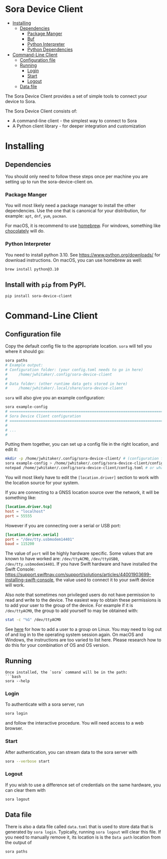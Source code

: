 Sora Device Client
=================

<!-- vim-markdown-toc GFM -->

* [Installing](#installing)
  * [Dependencies](#dependencies)
    * [Package Manger](#package-manger)
    * [Buf](#buf)
    * [Python Interpreter](#python-interpreter)
    * [Python Dependencies](#python-dependencies)
* [Command-Line Client](#command-line-client)
  * [Configuration file](#configuration-file)
  * [Running](#running)
    * [Login](#login)
    * [Start](#start)
    * [Logout](#logout)
  * [Data file](#data-file)

<!-- vim-markdown-toc -->

The Sora Device Client provides a set of simple tools to connect your device to Sora.

The Sora Device Client consists of:

 - A command-line client - the simplest way to connect to Sora
 - A Python client library - for deeper integration and customization

# Installing

## Dependencies

You should only need to follow these steps once per machine you are setting up to run the sora-device-client on.

### Package Manger
You will most likely need a package manager to install the other dependencies. Use the one that is canonical for your distribution, for example: `apt`, `dnf`, `yum`, `pacman`.

For macOS, it is recommend to use [homebrew](https://brew.sh/). For windows, something like [chocolately](https://chocolatey.org/) will do.

### Python Interpreter
You need to install python 3.10. See <https://www.python.org/downloads/> for download instructions.
On macOS, you can use homebrew as well:
```bash
brew install python@3.10
```

## Install with `pip` from PyPI.

`pip install sora-device-client`

# Command-Line Client

## Configuration file
Copy the default config file to the appropriate location. `sora` will tell you where it should go:

```sh
sora paths
# Example output:
# Configuration folder: (your config.toml needs to go in here)
#     /home/jwhitaker/.config/sora-device-client
#
# Data folder: (other runtime data gets stored in here)
#     /home/jwhitaker/.local/share/sora-device-client
```

`sora` will also give you an example configuration:
```sh
sora example-config
# ==============================================================================
# Sora Device Client configuration
# ==============================================================================
#
# ...
# 
```

Putting them together, you can set up a config file in the right location, and edit it:

```sh
mkdir -p /home/jwhitaker/.config/sora-device-client/ # (configuration folder from `sora paths`)
sora example-config > /home/jwhitaker/.config/sora-device-client/config.toml 
notepad /home/jwhitaker/.config/sora-device-client/config.toml # or whatever
```

You will most likely have to edit the `[location.driver]` section to work with the location source for your system.

If you are connecting to a GNSS location source over the network, it will be something like:
```toml
[location.driver.tcp]
host = "localhost"
port = 55555
```
However if you are connecting over a serial or USB port:
```toml
[location.driver.serial]
port = "/dev/tty.usbmodem14401"
baud = 115200
```
The value of `port` will be highly hardware specific. Some values that are known to have worked are: `/dev/ttyACM0`, `/dev/ttyUSB0`, `/dev/tty.usbmodem14401`.
If you have Swift hardware and have installed the Swift Console: https://support.swiftnav.com/support/solutions/articles/44001903699-installing-swift-console, the value used to connect it to your swift device will work.

Also note that sometimes non privileged users do not have permission to read and write to the device. The easiest way to obtain these permissions is to add your user to the group of the device. For example if it is `/dev/ttyACM0`, the group to add yourself to may be obtained with:
```bash
stat -c "%G" /dev/ttyACM0
```
See [here](https://wiki.archlinux.org/title/users_and_groups#Other_examples_of_user_management) for how to add a user to a group on Linux. You may need to log out of and log in to the operating system session again. On macOS and Windows, the instructions are too varied to list here. Please research how to do this for your combination of OS and OS version.

## Running

```
Once installed, the `sora` command will be in the path:
```bash
sora --help
```

### Login
To authenticate with a sora server, run
```bash
sora login
```
and follow the interactive procedure. You will need access to a web browser.

### Start
After authentication, you can stream data to the sora server with
```bash
sora --verbose start
```

### Logout
If you wish to use a difference set of credentials on the same hardware, you can clear them with
```bash
sora logout
```

## Data file
There is also a data file called `data.toml` that is used to store data that is generated by `sora login`. Typically, running `sora logout` will clear this file.
If you need to manually remove it, its location is is the `Data path` location from the output of

```sh
sora paths
```
